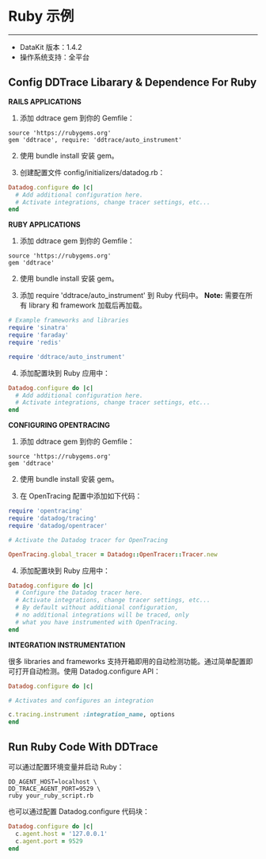 
# Ruby 示例
---

- DataKit 版本：1.4.2
- 操作系统支持：全平台

## Config DDTrace Libarary & Dependence For Ruby

**RAILS APPLICATIONS**

1. 添加 ddtrace gem 到你的 Gemfile：

```shell
source 'https://rubygems.org'
gem 'ddtrace', require: 'ddtrace/auto_instrument'
```

2. 使用 bundle install 安装 gem。

3. 创建配置文件 config/initializers/datadog.rb：

```rb
Datadog.configure do |c|
  # Add additional configuration here.
  # Activate integrations, change tracer settings, etc...
end
```

**RUBY APPLICATIONS**

1. 添加 ddtrace gem 到你的 Gemfile：

```shell
source 'https://rubygems.org'
gem 'ddtrace'
```

2. 使用 bundle install 安装 gem。

3. 添加 require 'ddtrace/auto_instrument' 到 Ruby 代码中。 **Note:** 需要在所有 library 和 framework 加载后再加载。

```rb
# Example frameworks and libraries
require 'sinatra'
require 'faraday'
require 'redis'

require 'ddtrace/auto_instrument'
```

4. 添加配置块到 Ruby 应用中：

```rb
Datadog.configure do |c|
  # Add additional configuration here.
  # Activate integrations, change tracer settings, etc...
end
```

**CONFIGURING OPENTRACING**

1. 添加 ddtrace gem 到你的 Gemfile：

```shell
source 'https://rubygems.org'
gem 'ddtrace'
```

2. 使用 bundle install 安装 gem。

3. 在 OpenTracing 配置中添加如下代码：

```rb
require 'opentracing'
require 'datadog/tracing'
require 'datadog/opentracer'

# Activate the Datadog tracer for OpenTracing

OpenTracing.global_tracer = Datadog::OpenTracer::Tracer.new
```

4. 添加配置块到 Ruby 应用中：

```rb
Datadog.configure do |c|
  # Configure the Datadog tracer here.
  # Activate integrations, change tracer settings, etc...
  # By default without additional configuration,
  # no additional integrations will be traced, only
  # what you have instrumented with OpenTracing.
end
```

**INTEGRATION INSTRUMENTATION**

很多 libraries and frameworks 支持开箱即用的自动检测功能。通过简单配置即可打开自动检测。使用 Datadog.configure API：

```rb
Datadog.configure do |c|

# Activates and configures an integration

c.tracing.instrument :integration_name, options
end
```

## Run Ruby Code With DDTrace

可以通过配置环境变量并启动 Ruby：

```shell
DD_AGENT_HOST=localhost \
DD_TRACE_AGENT_PORT=9529 \
ruby your_ruby_script.rb
```

也可以通过配置 Datadog.configure 代码块：

```rb
Datadog.configure do |c|
  c.agent.host = '127.0.0.1'
  c.agent.port = 9529
end
```
